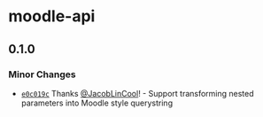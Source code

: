 # moodle-api

## 0.1.0

### Minor Changes

-   [`e0c019c`](https://github.com/JacobLinCool/moodle-api/commit/e0c019c825aaac68837efaa7943a19e3c48ef146) Thanks [@JacobLinCool](https://github.com/JacobLinCool)! - Support transforming nested parameters into Moodle style querystring
